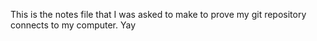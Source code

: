 This is the notes file that I was asked to make to prove my git repository connects to my computer. Yay